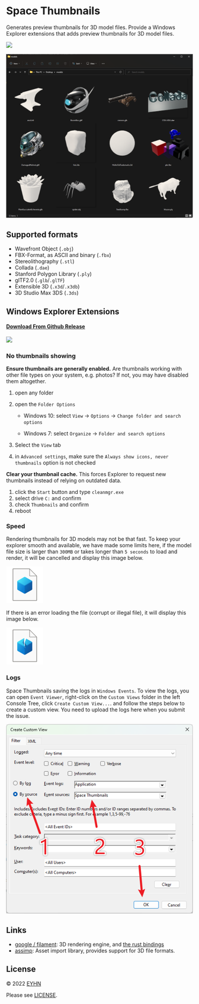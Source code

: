 # Space Thumbnails

Generates preview thumbnails for 3D model files. Provide a Windows Explorer extensions that adds preview thumbnails for 3D model files.

![](https://img.shields.io/github/downloads/eyhn/space-thumbnails/total)

![screenshot](./screenshot.png)

## Supported formats

- Wavefront Object (`.obj`)
- FBX-Format, as ASCII and binary (`.fbx`)
- Stereolithography (`.stl`)
- Collada (`.dae`)
- Stanford Polygon Library (`.ply`)
- glTF2.0 (`.glb`/`.glTF`)
- Extensible 3D (`.x3d`/`.x3db`)
- 3D Studio Max 3DS (`.3ds`)

## Windows Explorer Extensions

#### **[Download From Github Release](https://github.com/EYHN/space-thumbnails/releases)**

[![](https://img.shields.io/github/v/release/eyhn/space-thumbnails?display_name=tag&sort=semver)](https://github.com/EYHN/space-thumbnails/releases)

### No thumbnails showing

**Ensure thumbnails are generally enabled.** Are thumbnails working with other file types on your system, e.g. photos? If not, you may have disabled them altogether.

1. open any folder
2. open the `Folder Options`

   - Windows 10: select `View` → `Options` → `Change folder and search options`

   - Windows 7: select `Organize` → `Folder and search options`

3. Select the `View` tab
4. in `Advanced settings`, make sure the `Always show icons, never thumbnails` option is not checked

**Clear your thumbnail cache.** This forces Explorer to request new thumbnails instead of relying on outdated data.

1. click the `Start` button and type `cleanmgr.exe`
2. select drive `C:` and confirm
3. check `Thumbnails` and confirm
4. reboot

### Speed

Rendering thumbnails for 3D models may not be that fast. To keep your explorer smooth and available, we have made some limits here, if the model file size is larger than `300MB` or takes longer than `5 seconds` to load and render, it will be cancelled and display this image below.

<img src="crates/windows/assets/timeout256x256.png" width="100px" />

If there is an error loading the file (corrupt or illegal file), it will display this image below.

<img src="crates/windows/assets/error256x256.png" width="100px" />

### Logs

Space Thumbnails saving the logs in `Windows Events`. To view the logs, you can open `Event Viewer`, right-click on the `Custom Views` folder in the left Console Tree, click `Create Custom View...`. and follow the steps below to create a custom view. You need to upload the logs here when you submit the issue.

![](event-viewer.png)

## Links

- [google / filament](https://github.com/google/filament): 3D rendering engine, and [the rust bindings](https://github.com/EYHN/rust-filament)
- [assimp](https://github.com/assimp/assimp): Asset import library, provides support for 3D file formats.

## License

© 2022 [EYHN](https://github.com/EYHN)

Please see [LICENSE](./LICENSE).
